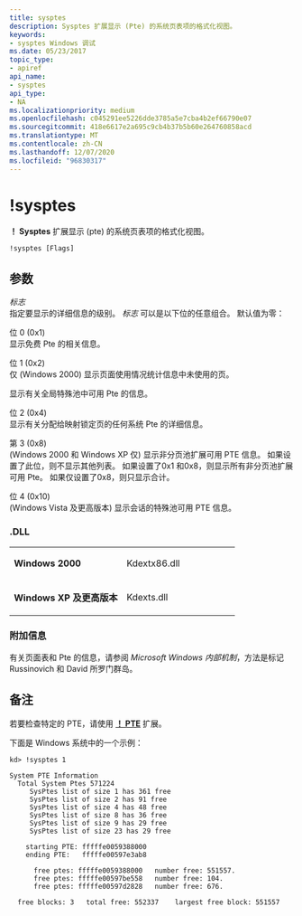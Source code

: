 ```yaml
---
title: sysptes
description: Sysptes 扩展显示 (Pte) 的系统页表项的格式化视图。
keywords:
- sysptes Windows 调试
ms.date: 05/23/2017
topic_type:
- apiref
api_name:
- sysptes
api_type:
- NA
ms.localizationpriority: medium
ms.openlocfilehash: c045291ee5226dde3785a5e7cba4b2ef66790e07
ms.sourcegitcommit: 418e6617e2a695c9cb4b37b5b60e264760858acd
ms.translationtype: MT
ms.contentlocale: zh-CN
ms.lasthandoff: 12/07/2020
ms.locfileid: "96830317"
---
```

# <a name="sysptes"></a>!sysptes


**！ Sysptes** 扩展显示 (pte) 的系统页表项的格式化视图。

```dbgcmd
!sysptes [Flags]
```

## <a name="span-idddk__sysptes_dbgspanspan-idddk__sysptes_dbgspanparameters"></a><span id="ddk__sysptes_dbg"></span><span id="DDK__SYSPTES_DBG"></span>参数


<span id="_______Flags______"></span><span id="_______flags______"></span><span id="_______FLAGS______"></span>*标志*   
指定要显示的详细信息的级别。 *标志* 可以是以下位的任意组合。 默认值为零：

<span id="Bit_0__0x1_"></span><span id="bit_0__0x1_"></span><span id="BIT_0__0X1_"></span>位 0 (0x1)   
显示免费 Pte 的相关信息。

<span id="Bit_1__0x2_"></span><span id="bit_1__0x2_"></span><span id="BIT_1__0X2_"></span>位 1 (0x2)   
仅 (Windows 2000) 显示页面使用情况统计信息中未使用的页。

显示有关全局特殊池中可用 Pte 的信息。

<span id="Bit_2__0x4_"></span><span id="bit_2__0x4_"></span><span id="BIT_2__0X4_"></span>位 2 (0x4)   
显示有关分配给映射锁定页的任何系统 Pte 的详细信息。

<span id="Bit_3__0x8_"></span><span id="bit_3__0x8_"></span><span id="BIT_3__0X8_"></span>第 3 (0x8)   
 (Windows 2000 和 Windows XP 仅) 显示非分页池扩展可用 PTE 信息。 如果设置了此位，则不显示其他列表。 如果设置了0x1 和0x8，则显示所有非分页池扩展可用 Pte。 如果仅设置了0x8，则只显示合计。

<span id="Bit_4__0x10_"></span><span id="bit_4__0x10_"></span><span id="BIT_4__0X10_"></span>位 4 (0x10)   
 (Windows Vista 及更高版本) 显示会话的特殊池可用 PTE 信息。

### <a name="span-iddllspanspan-iddllspandll"></a><span id="DLL"></span><span id="dll"></span>.DLL

<table>
<colgroup>
<col width="50%" />
<col width="50%" />
</colgroup>
<tbody>
<tr class="odd">
<td align="left"><p><strong>Windows 2000</strong></p></td>
<td align="left"><p>Kdextx86.dll</p></td>
</tr>
<tr class="even">
<td align="left"><p><strong>Windows XP 及更高版本</strong></p></td>
<td align="left"><p>Kdexts.dll</p></td>
</tr>
</tbody>
</table>

 

### <a name="span-idadditional_informationspanspan-idadditional_informationspanspan-idadditional_informationspanadditional-information"></a><span id="Additional_Information"></span><span id="additional_information"></span><span id="ADDITIONAL_INFORMATION"></span>附加信息

有关页面表和 Pte 的信息，请参阅 *Microsoft Windows 内部机制*，方法是标记 Russinovich 和 David 所罗门群岛。 

<a name="remarks"></a>备注
-------

若要检查特定的 PTE，请使用 [**！ PTE**](-pte.md) 扩展。

下面是 Windows 系统中的一个示例：

```dbgcmd
kd> !sysptes 1

System PTE Information
  Total System Ptes 571224
     SysPtes list of size 1 has 361 free
     SysPtes list of size 2 has 91 free
     SysPtes list of size 4 has 48 free
     SysPtes list of size 8 has 36 free
     SysPtes list of size 9 has 29 free
     SysPtes list of size 23 has 29 free
 
    starting PTE: fffffe0059388000
    ending PTE:   fffffe00597e3ab8

      free ptes: fffffe0059388000   number free: 551557.
      free ptes: fffffe00597be558   number free: 104.
      free ptes: fffffe00597d2828   number free: 676.

  free blocks: 3   total free: 552337    largest free block: 551557
```

 

 





